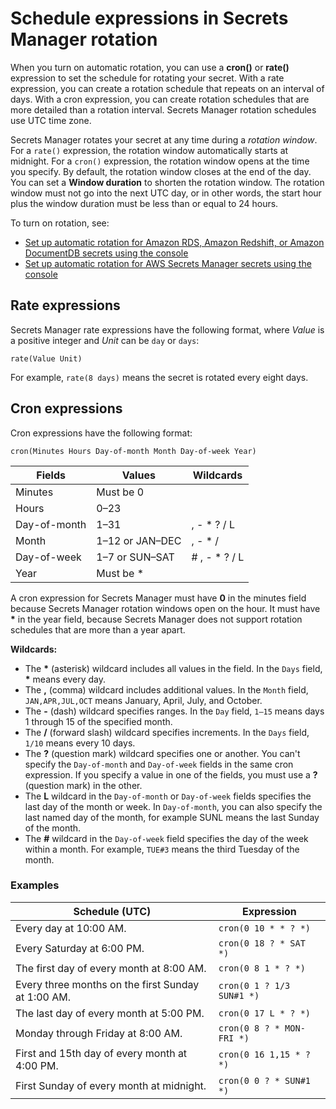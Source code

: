 # Schedule expressions in Secrets Manager rotation<a name="rotate-secrets_schedule"></a>

When you turn on automatic rotation, you can use a **cron\(\)** or **rate\(\)** expression to set the schedule for rotating your secret\. With a rate expression, you can create a rotation schedule that repeats on an interval of days\. With a cron expression, you can create rotation schedules that are more detailed than a rotation interval\. Secrets Manager rotation schedules use UTC time zone\. 

Secrets Manager rotates your secret at any time during a *rotation window*\. For a `rate()` expression, the rotation window automatically starts at midnight\. For a `cron()` expression, the rotation window opens at the time you specify\. By default, the rotation window closes at the end of the day\. You can set a **Window duration** to shorten the rotation window\. The rotation window must not go into the next UTC day, or in other words, the start hour plus the window duration must be less than or equal to 24 hours\.

To turn on rotation, see:
+  [Set up automatic rotation for Amazon RDS, Amazon Redshift, or Amazon DocumentDB secrets using the console](rotate-secrets_turn-on-for-db.md)
+ [Set up automatic rotation for AWS Secrets Manager secrets using the console](rotate-secrets_turn-on-for-other.md)

## Rate expressions<a name="rotate-secrets_schedule-rate"></a>

Secrets Manager rate expressions have the following format, where *Value* is a positive integer and *Unit* can be `day` or `days`:

```
rate(Value Unit)
```

For example, `rate(8 days)` means the secret is rotated every eight days\.

## Cron expressions<a name="rotate-secrets_schedule-cron"></a>

Cron expressions have the following format:

```
cron(Minutes Hours Day-of-month Month Day-of-week Year)
```


| **Fields** | **Values** | **Wildcards** | 
| --- | --- | --- | 
|  Minutes  | Must be 0 |  | 
|  Hours  |  0–23  |  | 
|  Day\-of\-month  |  1–31  |  , \- \* ? / L  | 
|  Month  |  1–12 or JAN–DEC  |  , \- \* /  | 
|  Day\-of\-week  |  1–7 or SUN–SAT  |  \# , \- \* ? / L  | 
|  Year  | Must be \* |  | 

A cron expression for Secrets Manager must have **0** in the minutes field because Secrets Manager rotation windows open on the hour\. It must have **\*** in the year field, because Secrets Manager does not support rotation schedules that are more than a year apart\.

**Wildcards:**
+ The **\*** \(asterisk\) wildcard includes all values in the field\. In the `Days` field, **\*** means every day\.
+ The **,** \(comma\) wildcard includes additional values\. In the `Month` field, `JAN,APR,JUL,OCT` means January, April, July, and October\.
+ The **\-** \(dash\) wildcard specifies ranges\. In the `Day` field, `1–15` means days 1 through 15 of the specified month\.
+ The **/** \(forward slash\) wildcard specifies increments\. In the `Days` field, `1/10` means every 10 days\.
+ The **?** \(question mark\) wildcard specifies one or another\. You can't specify the `Day-of-month` and `Day-of-week` fields in the same cron expression\. If you specify a value in one of the fields, you must use a **?** \(question mark\) in the other\.
+ The **L** wildcard in the `Day-of-month` or `Day-of-week` fields specifies the last day of the month or week\. In `Day-of-month`, you can also specify the last named day of the month, for example SUNL means the last Sunday of the month\.
+ The **\#** wildcard in the `Day-of-week` field specifies the day of the week within a month\. For example, `TUE#3` means the third Tuesday of the month\. 

### Examples<a name="rotate-secrets_cron-examples"></a>


| Schedule \(UTC\) | Expression | 
| --- | --- | 
| Every day at 10:00 AM\. |  `cron(0 10 * * ? *)`  | 
|  Every Saturday at 6:00 PM\.  |  `cron(0 18 ? * SAT *)`  | 
|  The first day of every month at 8:00 AM\.  |  `cron(0 8 1 * ? *)`  | 
|  Every three months on the first Sunday at 1:00 AM\.  |  `cron(0 1 ? 1/3 SUN#1 *)`  | 
|  The last day of every month at 5:00 PM\.  |  `cron(0 17 L * ? *)`  | 
|  Monday through Friday at 8:00 AM\.  |  `cron(0 8 ? * MON-FRI *)`  | 
|  First and 15th day of every month at 4:00 PM\.  |  `cron(0 16 1,15 * ? *)`  | 
|  First Sunday of every month at midnight\.  |  `cron(0 0 ? * SUN#1 *)`  | 